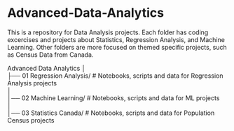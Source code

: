 # Advanced-Data-Analytics
This is a repository for Data Analysis projects. Each folder has coding excercises and projects about Statistics, Regression Analysis, and Machine Learning. Other folders are more focused on themed specific projects, such as Census Data from Canada.

Advanced Data Analytics
│<br>
├── 01 Regression Analysis/             # Notebooks, scripts and data for Regression Analysis projects <br>
│<br>
│── 02 Machine Learning/                # Notebooks, scripts and data for ML projects <br>
│<br>
│── 03 Statistics Canada/               # Notebooks, scripts and data for Population Census projects
